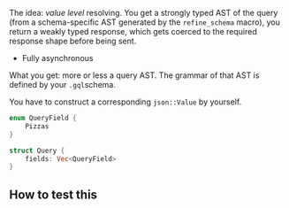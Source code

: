 The idea: _value level_ resolving. You get a strongly typed AST of the query (from a schema-specific AST generated by the `refine_schema` macro), you return a weakly typed response, which gets coerced to the required response shape before being sent.

* Fully asynchronous

What you get: more or less a query AST. The grammar of that AST is defined by your `.gql`schema.

You have to construct a corresponding `json::Value` by yourself.

```rust
enum QueryField {
    Pizzas
}

struct Query {
    fields: Vec<QueryField>
}
```

## How to test this
